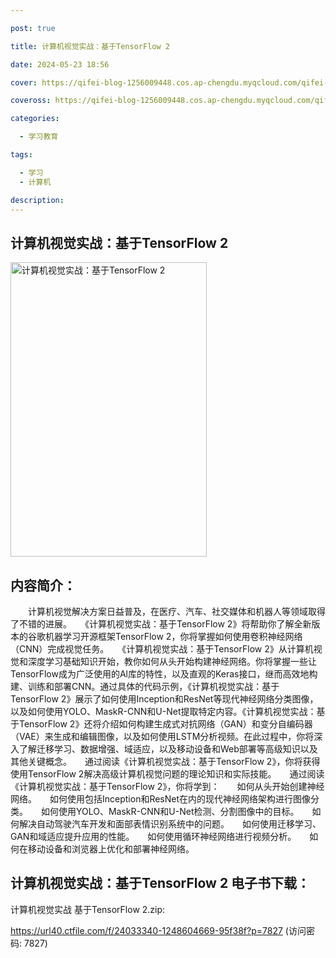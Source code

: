 ```yaml
---

post: true

title: 计算机视觉实战：基于TensorFlow 2

date: 2024-05-23 18:56

cover: https://qifei-blog-1256009448.cos.ap-chengdu.myqcloud.com/qifei-blog/6618d1a568eb93571326bd01.jpg

coveross: https://qifei-blog-1256009448.cos.ap-chengdu.myqcloud.com/qifei-blog/6618d1a568eb93571326bd01.jpg

categories:

  - 学习教育

tags:

  - 学习
  - 计算机

description:
---
```


## 计算机视觉实战：基于TensorFlow 2
<img alt="计算机视觉实战：基于TensorFlow 2 " class="aligncenter loading" data-was-processed="true" decoding="async" fetchpriority="high" height="471" src="https://qifei-blog-1256009448.cos.ap-chengdu.myqcloud.com/qifei-blog/6618d1a568eb93571326bd01.jpg" style="cursor: zoom-in;" width="314"/>

## 内容简介：

　　计算机视觉解决方案日益普及，在医疗、汽车、社交媒体和机器人等领域取得了不错的进展。　　《计算机视觉实战：基于TensorFlow 2》将帮助你了解全新版本的谷歌机器学习开源框架TensorFlow 2，你将掌握如何使用卷积神经网络（CNN）完成视觉任务。　　《计算机视觉实战：基于TensorFlow 2》从计算机视觉和深度学习基础知识开始，教你如何从头开始构建神经网络。你将掌握一些让TensorFlow成为广泛使用的Al库的特性，以及直观的Keras接口，继而高效地构建、训练和部署CNN。通过具体的代码示例，《计算机视觉实战：基于TensorFlow 2》展示了如何使用Inception和ResNet等现代神经网络分类图像，以及如何使用YOLO、MaskR-CNN和U-Net提取特定内容。《计算机视觉实战：基于TensorFlow 2》还将介绍如何构建生成式对抗网络（GAN）和变分自编码器（VAE）来生成和编辑图像，以及如何使用LSTM分析视频。在此过程中，你将深入了解迁移学习、数据增强、域适应，以及移动设备和Web部署等高级知识以及其他关键概念。　　通过阅读《计算机视觉实战：基于TensorFlow 2》，你将获得使用TensorFlow 2解决高级计算机视觉问题的理论知识和实际技能。　　通过阅读《计算机视觉实战：基于TensorFlow 2》，你将学到：　　如何从头开始创建神经网络。　　如何使用包括Inception和ResNet在内的现代神经网络架构进行图像分类。　　如何使用YOLO、MaskR-CNN和U-Net检测、分割图像中的目标。　　如何解决自动驾驶汽车开发和面部表情识别系统中的问题。　　如何使用迁移学习、GAN和域适应提升应用的性能。　　如何使用循环神经网络进行视频分析。　　如何在移动设备和浏览器上优化和部署神经网络。

## 计算机视觉实战：基于TensorFlow 2 电子书下载：
计算机视觉实战 基于TensorFlow 2.zip: 

https://url40.ctfile.com/f/24033340-1248604669-95f38f?p=7827 (访问密码: 7827)
